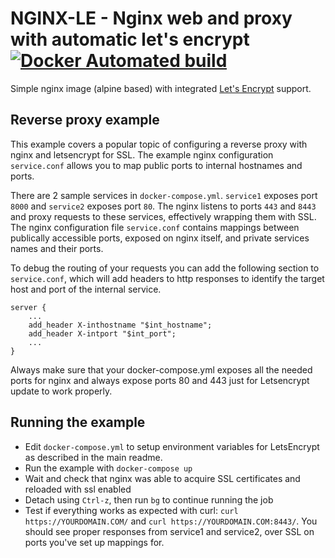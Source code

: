 # NGINX-LE - Nginx web and proxy with automatic let's encrypt [![Docker Automated build](https://img.shields.io/docker/automated/jrottenberg/ffmpeg.svg)](https://hub.docker.com/r/umputun/nginx-le/) 

Simple nginx image (alpine based) with integrated [Let's Encrypt](https://letsencrypt.org) support.

## Reverse proxy example

This example covers a popular topic of configuring a reverse proxy with nginx and letsencrypt for SSL. The example nginx configuration ```service.conf``` allows you to map public ports to internal hostnames and ports.

There are 2 sample services in ```docker-compose.yml```.
```service1``` exposes port ```8000``` and ```service2``` exposes port ```80```.
The nginx listens to ports ```443``` and ```8443``` and proxy requests to these services, effectively wrapping them with SSL. The nginx configuration file ```service.conf``` contains mappings between publically accessible ports, exposed on nginx itself, and private services names and their ports.

To debug the routing of your requests you can add the following section to ```service.conf```, which will add headers to http responses to identify the target host and port of the internal service.

```
server {
    ...
    add_header X-inthostname "$int_hostname";
    add_header X-intport "$int_port";
    ...
}
```

Always make sure that your docker-compose.yml exposes all the needed ports for nginx and always expose ports 80 and 443 just for Letsencrypt update to work properly.

## Running the example

- Edit ```docker-compose.yml``` to setup environment variables for LetsEncrypt as described in the main readme.
- Run the example with ```docker-compose up```
- Wait and check that nginx was able to acquire SSL certificates and reloaded with ssl enabled
- Detach using ```Ctrl-z```, then run ```bg``` to continue running the job
- Test if everything works as expected with curl: ```curl https://YOURDOMAIN.COM/``` and ```curl https://YOURDOMAIN.COM:8443/```. You should see proper responses from service1 and service2, over SSL on ports you've set up mappings for.

